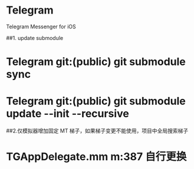 # Telegram
Telegram Messenger for iOS

##1. update submodule
# Telegram git:(public) git submodule sync
# Telegram git:(public) git submodule update --init --recursive

##2.仅模拟器增加固定 MT 梯子，如果梯子变更不能使用，项目中全局搜索梯子
# TGAppDelegate.mm m:387 自行更换


